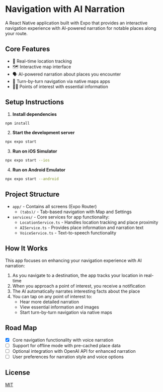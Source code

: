 # Navigation with AI Narration

A React Native application built with Expo that provides an interactive navigation experience with AI-powered narration for notable places along your route.

## Core Features

- 📍 Real-time location tracking
- 🗺️ Interactive map interface
- 🗣️ AI-powered narration about places you encounter
- 🧭 Turn-by-turn navigation via native maps apps
- 🚶‍♀️ Points of interest with essential information

## Setup Instructions

1. **Install dependencies**

```bash
npm install
```

2. **Start the development server**

```bash
npx expo start
```

3. **Run on iOS Simulator**

```bash
npx expo start --ios
```

4. **Run on Android Emulator**

```bash
npx expo start --android
```

## Project Structure

- `app/` - Contains all screens (Expo Router)
  - `(tabs)/` - Tab-based navigation with Map and Settings
- `services/` - Core services for app functionality:
  - `LocationService.ts` - Handles location tracking and place proximity
  - `AIService.ts` - Provides place information and narration text
  - `VoiceService.ts` - Text-to-speech functionality

## How It Works

This app focuses on enhancing your navigation experience with AI narration:

1. As you navigate to a destination, the app tracks your location in real-time
2. When you approach a point of interest, you receive a notification
3. The AI automatically narrates interesting facts about the place
4. You can tap on any point of interest to:
   - Hear more detailed narration
   - View essential information and images
   - Start turn-by-turn navigation via native maps

## Road Map

- [x] Core navigation functionality with voice narration
- [ ] Support for offline mode with pre-cached place data
- [ ] Optional integration with OpenAI API for enhanced narration
- [ ] User preferences for narration style and voice options

## License

[MIT](LICENSE)
